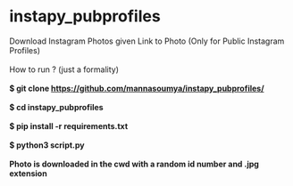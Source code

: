# instapy_pubprofiles
Download Instagram Photos given Link to Photo (Only for Public Instagram Profiles)
<br></br>
How to run ? (just a formality)
<br></br>
<b>$ git clone https://github.com/mannasoumya/instapy_pubprofiles/</b> 
<br></br>
<b>$ cd instapy_pubprofiles</b>
<br></br>
<b>$ pip install -r requirements.txt</b>
<br></br>
<b>$ python3 script.py</b>
<br></br>
<b>Photo is downloaded in the cwd with a random id number and .jpg extension</b>


